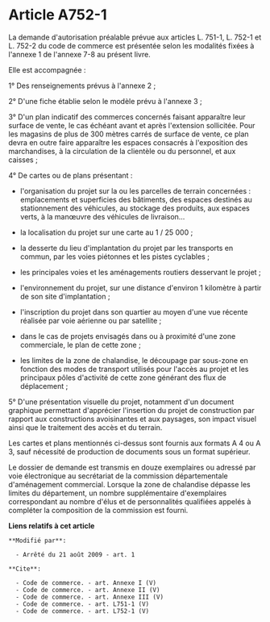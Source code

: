 # Article A752-1

La demande d'autorisation préalable prévue aux articles L. 751-1, L. 752-1 et L. 752-2 du code de commerce est présentée
selon les modalités fixées à l'annexe 1 de l'annexe 7-8 au présent livre. 

Elle est accompagnée : 

1° Des renseignements prévus à l'annexe 2 ; 

2° D'une fiche établie selon le modèle prévu à l'annexe 3 ; 

3° D'un plan indicatif des commerces concernés faisant apparaître leur surface de vente, le cas échéant avant et après
l'extension sollicitée. Pour les magasins de plus de 300 mètres carrés de surface de vente, ce plan devra en outre faire
apparaître les espaces consacrés à l'exposition des marchandises, à la circulation de la clientèle ou du personnel, et aux
caisses ; 

4° De cartes ou de plans présentant :

- l'organisation du projet sur la ou les parcelles de terrain concernées : emplacements et superficies des bâtiments, des
espaces destinés au stationnement des véhicules, au stockage des produits, aux espaces verts, à la manœuvre des véhicules de
livraison...

- la localisation du projet sur une carte au 1 / 25 000 ;

- la desserte du lieu d'implantation du projet par les transports en commun, par les voies piétonnes et les pistes
cyclables ;

- les principales voies et les aménagements routiers desservant le projet ;

- l'environnement du projet, sur une distance d'environ 1 kilomètre à partir de son site d'implantation ;

- l'inscription du projet dans son quartier au moyen d'une vue récente réalisée par voie aérienne ou par satellite ;

- dans le cas de projets envisagés dans ou à proximité d'une zone commerciale, le plan de cette zone ;

- les limites de la zone de chalandise, le découpage par sous-zone en fonction des modes de transport utilisés pour l'accès
au projet et les principaux pôles d'activité de cette zone générant des flux de déplacement ; 

5° D'une présentation visuelle du projet, notamment d'un document graphique permettant d'apprécier l'insertion du projet de
construction par rapport aux constructions avoisinantes et aux paysages, son impact visuel ainsi que le traitement des accès
et du terrain. 

Les cartes et plans mentionnés ci-dessus sont fournis aux formats A 4 ou A 3, sauf nécessité de production de documents sous
un format supérieur. 

Le dossier de demande est transmis en douze exemplaires ou adressé par voie électronique au secrétariat de la commission
départementale d'aménagement commercial. Lorsque la zone de chalandise dépasse les limites du département, un nombre
supplémentaire d'exemplaires correspondant au nombre d'élus et de personnalités qualifiées appelés à compléter la composition
de la commission est fourni.

**Liens relatifs à cet article**

	**Modifié par**:

	  - Arrêté du 21 août 2009 - art. 1

	**Cite**:

	  - Code de commerce. - art. Annexe I (V)
	  - Code de commerce. - art. Annexe II (V)
	  - Code de commerce. - art. Annexe III (V)
	  - Code de commerce. - art. L751-1 (V)
	  - Code de commerce. - art. L752-1 (V)
